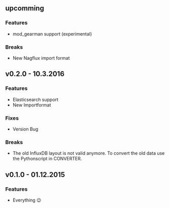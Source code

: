 ## upcomming
### Features
- mod_gearman support (experimental)

### Breaks
- New Nagflux import format

## v0.2.0 - 10.3.2016

### Features
- Elasticsearch support
- New Importformat

### Fixes
-  Version Bug

### Breaks
- The old InfluxDB layout is not valid anymore. To convert the old data use the Pythonscript in CONVERTER.

## v0.1.0 - 01.12.2015

### Features
- Everything :wink:
